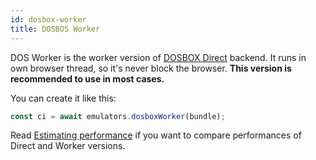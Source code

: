 ```yaml
---
id: dosbox-worker 
title: DOSBOS Worker
---
```


DOS Worker is the worker version of [DOSBOX Direct](dosbox-direct.md) backend. It runs in own browser thread, so it's never 
block the browser. **This version is recommended to use in most cases.**

You can create it like this:
```js
const ci = await emulators.dosboxWorker(bundle);
```

Read [Estimating performance](estimating-performance.md) if you want to compare performances of Direct and Worker versions.
